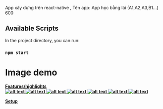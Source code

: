App xây dựng trên react-native , 
Tên app: App học bằng lái (A1,A2,A3,B1...) 600

## Available Scripts

In the project directory, you can run:

### `npm start`

# Image demo
<b><u>Features/highlights<br/>
 ![alt text](https://raw.githubusercontent.com/hoangminh122/HocBangLaiXe/master/demo1.png)
 ![alt text](https://raw.githubusercontent.com/hoangminh122/HocBangLaiXe/master/demo2.png)
 ![alt text](https://raw.githubusercontent.com/hoangminh122/HocBangLaiXe/master/demo3.png)
 ![alt text](https://raw.githubusercontent.com/hoangminh122/HocBangLaiXe/master/demo4.png)
 ![alt text](https://raw.githubusercontent.com/hoangminh122/HocBangLaiXe/master/demo5.png)
 ![alt text](https://raw.githubusercontent.com/hoangminh122/HocBangLaiXe/master/demo6.png)
 ![alt text](https://raw.githubusercontent.com/hoangminh122/HocBangLaiXe/master/demo8.png)
 
<b><u>Setup</u></b><br/>
